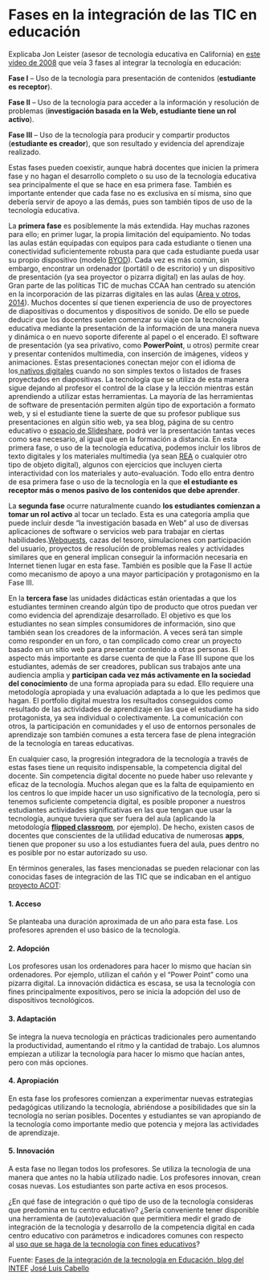 
# Fases en la integración de las TIC en educación

Explicaba Jon Leister (asesor de tecnología educativa en California) en [este vídeo de 2008](https://www.youtube.com/watch?v=-Ir4-EFVhzI) que veía 3 fases al integrar la tecnología en educación:

**Fase I** – Uso de la tecnología para presentación de contenidos (**estudiante es receptor**).

**Fase II** – Uso de la tecnología para acceder a la información y resolución de problemas (**investigación basada en la Web, estudiante tiene un rol activo**).

**Fase III** – Uso de la tecnología para producir y compartir productos (**estudiante es creador**), que son resultado y evidencia del aprendizaje realizado.

Estas fases pueden coexistir, aunque habrá docentes que inicien la primera fase y no hagan el desarrollo completo o su uso de la tecnología educativa sea principalmente el que se hace en esa primera fase. También es importante entender que cada fase no es exclusiva en sí misma, sino que debería servir de apoyo a las demás, pues son también tipos de uso de la tecnología educativa.

La **primera fase** es posiblemente la más extendida. Hay muchas razones para ello; en primer lugar, la propia limitación del equipamiento. No todas las aulas están equipadas con equipos para cada estudiante o tienen una conectividad suficientemente robusta para que cada estudiante pueda usar su propio dispositivo (modelo [BYOD](http://es.wikipedia.org/wiki/BYOD)). Cada vez es más común, sin embargo, encontrar un ordenador (portátil o de escritorio) y un dispositivo de presentación (ya sea proyector o pizarra digital) en las aulas de hoy. Gran parte de las políticas TIC de muchas CCAA han centrado su atención en la incorporación de las pizarras digitales en las aulas ([Area y otros, 2014](http://mascvuex.unex.es/revistas/index.php/relatec/article/viewFile/1473/959)). Muchos docentes sí que tienen experiencia de uso de proyectores de diapositivas o documentos y dispositivos de sonido. De ello se puede deducir que los docentes suelen comenzar su viaje con la tecnología educativa mediante la presentación de la información de una manera nueva y dinámica o en nuevo soporte diferente al papel o el encerado. El software de presentación (ya sea privativo, como **PowerPoint**, u otros) permite crear y presentar contenidos multimedia, con inserción de imágenes, vídeos y animaciones. Estas presentaciones conectan mejor con el idioma de los[ nativos digitales](https://docs.google.com/viewer?url=http%3A%2F%2Fwww.marcprensky.com%2Fwriting%2FPrensky%2520-%2520Digital%2520Natives%2C%2520Digital%2520Immigrants%2520-%2520Part1.pdf) cuando no son simples textos o listados de frases proyectados en diapositivas. La tecnología que se utiliza de esta manera sigue dejando al profesor el control de la clase y la lección mientras están aprendiendo a utilizar estas herramientas. La mayoría de las herramientas de software de presentación permiten algún tipo de exportación a formato web, y si el estudiante tiene la suerte de que su profesor publique sus presentaciones en algún sitio web, ya sea blog, página de su centro educativo o [espacio de Slideshare](http://www.slideshare.net/educacionlab/), podrá ver la presentación tantas veces como sea necesario, al igual que en la formación a distancia. En esta primera fase, o uso de la tecnología educativa, podemos incluir los libros de texto digitales y los materiales multimedia (ya sean [REA](http://es.wikipedia.org/wiki/Recursos_educativos_abiertos) o cualquier otro tipo de objeto digital), algunos con ejercicios que incluyen cierta interactividad con los materiales y auto-evaluación. Todo ello entra dentro de esa primera fase o uso de la tecnología en la que **el estudiante es receptor más o menos pasivo de los contenidos que debe aprender**.

La **segunda fase** ocurre naturalmente cuando **los estudiantes comienzan a tomar un rol activo** al tocar un teclado. Esta es una categoría amplia que puede incluir desde “la investigación basada en Web” al uso de diversas aplicaciones de software o servicios web para trabajar en ciertas habilidades.[Webquests](http://www.juntadeandalucia.es/averroes/centros-tic/11007922/helvia/sitio/upload/webquest.pdf), cazas del tesoro, simulaciones con participación del usuario, proyectos de resolución de problemas reales y actividades similares que en general implican conseguir la información necesaria en Internet tienen lugar en esta fase. También es posible que la Fase II actúe como mecanismo de apoyo a una mayor participación y protagonismo en la Fase III.

En la **tercera fase** las unidades didácticas están orientadas a que los estudiantes terminen creando algún tipo de producto que otros puedan ver como evidencia del aprendizaje desarrollado. El objetivo es que los estudiantes no sean simples consumidores de información, sino que también sean los creadores de la información. A veces será tan simple como responder en un foro, o tan complicado como crear un proyecto basado en un sitio web para presentar contenido a otras personas. El aspecto más importante es darse cuenta de que la Fase III supone que los estudiantes, además de ser creadores, publican sus trabajos ante una audiencia amplia y **participan cada vez más activamente en la sociedad del conocimiento** de una forma apropiada para su edad. Ello requiere una metodología apropiada y una evaluación adaptada a lo que les pedimos que hagan. El portfolio digital muestra los resultados conseguidos como resultado de las actividades de aprendizaje en las que el estudiante ha sido protagonista, ya sea individual o colectivamente. La comunicación con otros, la participación en comunidades y el uso de entornos personales de aprendizaje son también comunes a esta tercera fase de plena integración de la tecnología en tareas educativas.

En cualquier caso, la progresión integradora de la tecnología a través de estas fases tiene un requisito indispensable, la competencia digital del docente. Sin competencia digital docente no puede haber uso relevante y eficaz de la tecnología. Muchos alegan que es la falta de equipamiento en los centros lo que impide hacer un uso significativo de la tecnología, pero si tenemos suficiente competencia digital, es posible proponer a nuestros estudiantes actividades significativas en las que tengan que usar la tecnología, aunque tuviera que ser fuera del aula (aplicando la metodología [**flipped classroom**](http://www.theflippedclassroom.es/), por ejemplo). De hecho, existen casos de docentes que conscientes de la utilidad educativa de numerosas **apps**, tienen que proponer su uso a los estudiantes fuera del aula, pues dentro no es posible por no estar autorizado su uso.

En términos generales, las fases mencionadas se pueden relacionar con las conocidas fases de integración de las TIC que se indicaban en el antiguo [proyecto ACOT](https://www.mindomo.com/es/mindmap/proyecto-acot-3d20c3f9cb274724b9585bdca1f1d771#:~:text=%C2%BFQu%C3%A9%20es%20el%20proyecto%20ACOT%3F&text=Entre%201985%20y%201998%20la,afectaba%20la%20ense%C3%B1anza%20y%20aprendizaje.):

#### 1. Acceso

Se planteaba una duración aproximada de un año para esta fase. Los profesores aprenden el uso básico de la tecnología.

#### <a name="x-Competencia Digital de los profesores-Conclusiones-2. Adopción"></a>2. Adopción

Los profesores usan los ordenadores para hacer lo mismo que hacían sin ordenadores. Por ejemplo, utilizan el cañón y el “Power Point” como una pizarra digital. La innovación didáctica es escasa, se usa la tecnología con fines principalmente expositivos, pero se inicia la adopción del uso de dispositivos tecnológicos.

#### <a name="x-Competencia Digital de los profesores-Conclusiones-3. Adaptación"></a>3. Adaptación

Se integra la nueva tecnología en prácticas tradicionales pero aumentando la productividad, aumentando el ritmo y la cantidad de trabajo. Los alumnos empiezan a utilizar la tecnología para hacer lo mismo que hacían antes, pero con más opciones.

#### <a name="x-Competencia Digital de los profesores-Conclusiones-4. Apropiación"></a>4. Apropiación

En esta fase los profesores comienzan a experimentar nuevas estrategias pedagógicas utilizando la tecnología, abriéndose a posibilidades que sin la tecnología no serían posibles. Docentes y estudiantes se van apropiando de la tecnología como importante medio que potencia y mejora las actividades de aprendizaje.

#### <a name="x-Competencia Digital de los profesores-Conclusiones-5. Innovación"></a>5. Innovación

A esta fase no llegan todos los profesores. Se utiliza la tecnología de una manera que antes no la había utilizado nadie. Los profesores innovan, crean cosas nuevas. Los estudiantes son parte activa en esos procesos.

¿En qué fase de integración o qué tipo de uso de la tecnología consideras que predomina en tu centro educativo? ¿Sería conveniente tener disponible una herramienta de (auto)evaluación que permitiera medir el grado de integración de la tecnología y desarrollo de la competencia digital en cada centro educativo con parámetros e indicadores comunes con respecto al [uso que se haga de la tecnología con fines educativos](http://www.teachthought.com/technology/difference-technology-use-technology-integration/?)?

Fuente: [Fases de la integración de la tecnología en Educación, blog del INTEF](http://blog.educalab.es/intef/2015/02/19/fases-en-la-integracion-de-la-tecnologia-en-educacion/) [José Luis Cabello](https://twitter.com/idocente)
